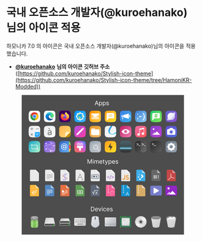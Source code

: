 # 국내 오픈소스 개발자(@kuroehanako) 님의 아이콘 적용

하모니카 7.0 의 아이콘은 국내 오픈소스 개발자(@kuroehanako)님의 아이콘을 적용했습니다.&#x20;

* [**@kuroehanako**](https://github.com/kuroehanako/Stylish-icon-theme) **님의 아이콘 깃허브 주소**([https://github.com/kuroehanako/Stylish-icon-theme](https://github.com/kuroehanako/Stylish-icon-theme/tree/HamoniKR-Modded))

<figure><img src="../.gitbook/assets/icon-preview.png" alt=""><figcaption></figcaption></figure>
